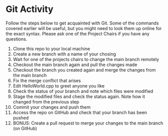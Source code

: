 # Git Activity

Follow the steps below to get acquainted with Git. Some of the commands covered earlier will be
useful, but you might need to look them up online for the exact syntax. Please ask one of the
Project Chairs if you have any questions.

1. Clone this repo to your local machine
2. Create a new branch with a name of your chosing
4. Wait for one of the projects chairs to change the main branch remotely
5. Checkout the main branch again and pull the changes made
6. Checkout the branch you created again and merge the changes from the main branch
7. Fix the merge conflict that arises
8. Edit HelloWorld.cpp to greet anyone you like
9. Check the status of your branch and note which files were modified
10. Stage the modified files and check the status again. Note how it changed from the previous step
11. Commit your changes and push them
12. Access the repo on GitHub and check that your branch has been pushed
13. BONUS: Create a pull request to merge your changes to the main branch (on GitHub)
